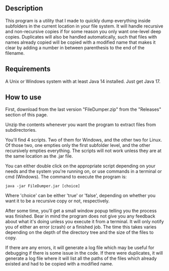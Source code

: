 ## Description
This program is a utility that I made to quickly dump everything inside subfolders in the current location in your file system. It will handle recursive and non-recursive copies if for some reason you only want one-level deep copies. Duplicates will also be handled automatically, such that files with names already copied will be copied with a modified name that makes it clear by adding a number in between parenthesis to the end of the filename.

## Requirements
A Unix or Windows system with at least Java 14 installed. Just get Java 17.

## How to use
First, download from the last version "FileDumper.zip" from the "Releases" section of this page.

Unzip the contents whenever you want the program to extract files from subdirectories. 

You'll find 4 scripts. Two of them for Windows, and the other two for Linux. Of those two, one empties only the first subfolder level, and the other recursively empties everything. The scripts will not work unless they are at the same location as the .jar file.

You can either double click on the appropriate script depending on your needs and the system you're running on, or use commands in a terminal or cmd (Windows). The command to execute the program is: 
```
java -jar FileDumper.jar [choice]
```
Where 'choice' can be either 'true' or 'false', depending on whether you want it to be a recursive copy or not, respectively.

After some time, you'll get a small window popup telling you the process was finished. Bear in mind the program does not give you any feedback about what it's doing unless you execute it from a terminal. It will only notify you of either an error (crash) or a finished job. The time this takes varies depending on the depth of the directory tree and the size of the files to copy.

If there are any errors, it will generate a log file which may be useful for debugging if there is some issue in the code. If there were duplicates, it will generate a log file where it will list all the paths of the files which already existed and had to be copied with a modified name.
